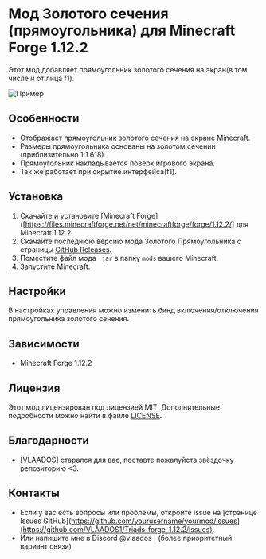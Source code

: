 # Мод Золотого сечения (прямоугольника) для Minecraft Forge 1.12.2

Этот мод добавляет прямоугольник золотого сечения на экран(в том числе и от лица f1).

![Пример](https://cdn.discordapp.com/attachments/1028743511266308158/1321218000170520577/image.png?ex=676c6fa6&is=676b1e26&hm=b466e1874c935d07f63ca5cf36bb740f0dfcf395d9a92f4825198dcffc984bd2&)

## Особенности

- Отображает прямоугольник золотого сечения на экране Minecraft.
- Размеры прямоугольника основаны на золотом сечении (приблизительно 1:1.618).
- Прямоугольник накладывается поверх игрового экрана.
- Так же работает при скрытие интерфейса(f1).

## Установка

1. Скачайте и установите [Minecraft Forge]([https://files.minecraftforge.net/net/minecraftforge/forge/1.12.2/] для Minecraft 1.12.2.
2. Скачайте последнюю версию мода Золотого Прямоугольника с страницы [GitHub Releases](https://github.com/VLAADOS1/Triads-forge-1.12.2/releases/tag/Triads).
3. Поместите файл мода `.jar` в папку `mods` вашего Minecraft.
4. Запустите Minecraft.

## Настройки

В настройках управления можно изменить бинд включения/отключения прямоугольника золотого сечения.

## Зависимости

- Minecraft Forge 1.12.2

## Лицензия

Этот мод лицензирован под лицензией MIT. Дополнительные подробности можно найти в файле [LICENSE](LICENSE).

## Благодарности

- [VLAADOS] старался для вас, поставте пожалуйста звёздочку репозиторию <3.

## Контакты

- Если у вас есть вопросы или проблемы, откройте issue на [странице Issues GitHub](https://github.com/yourusername/yourmod/issues](https://github.com/VLAADOS1/Triads-forge-1.12.2/issues).
- Или напишите мне в Discord @vlaados | (более приоритетный вариант связи)
